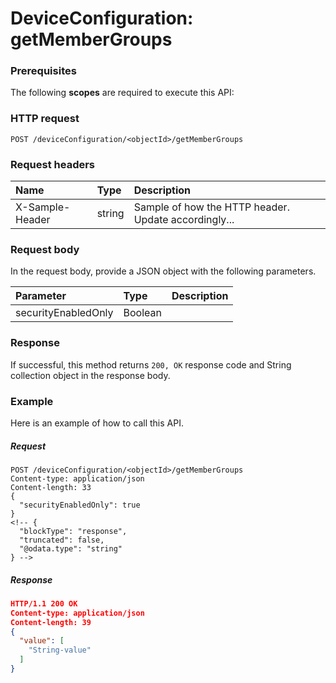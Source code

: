 # DeviceConfiguration: getMemberGroups


### Prerequisites
The following **scopes** are required to execute this API: 
### HTTP request
<!-- { "blockType": "ignored" } -->
```http
POST /deviceConfiguration/<objectId>/getMemberGroups

```
### Request headers
| Name       | Type | Description|
|:---------------|:--------|:----------|
| X-Sample-Header  | string  | Sample of how the HTTP header. Update accordingly...|

### Request body
In the request body, provide a JSON object with the following parameters.

| Parameter	   | Type	|Description|
|:---------------|:--------|:----------|
|securityEnabledOnly|Boolean||

### Response
If successful, this method returns `200, OK` response code and String collection object in the response body.

### Example
Here is an example of how to call this API.
##### Request
<!-- {
  "blockType": "request",
  "name": "deviceconfiguration_getmembergroups"
}-->
```http
POST /deviceConfiguration/<objectId>/getMemberGroups
Content-type: application/json
Content-length: 33
{
  "securityEnabledOnly": true
}
<!-- {
  "blockType": "response",
  "truncated": false,
  "@odata.type": "string"
} -->
```
##### Response
```json
HTTP/1.1 200 OK
Content-type: application/json
Content-length: 39
{
  "value": [
    "String-value"
  ]
}
```

<!-- uuid: d3cb8e67-d4bb-4a6d-a2fc-a8f797d2b2b9
2015-10-16 09:34:43 UTC -->
<!-- {
  "type": "#page.annotation",
  "description": "DeviceConfiguration: getMemberGroups",
  "keywords": "",
  "section": "documentation",
  "tocPath": ""
}-->